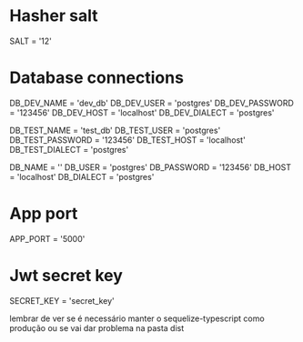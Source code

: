 # Hasher salt
SALT = '12'

# Database connections

DB_DEV_NAME = 'dev_db'
DB_DEV_USER = 'postgres'
DB_DEV_PASSWORD = '123456'
DB_DEV_HOST = 'localhost'
DB_DEV_DIALECT = 'postgres'

DB_TEST_NAME = 'test_db'
DB_TEST_USER = 'postgres'
DB_TEST_PASSWORD = '123456'
DB_TEST_HOST = 'localhost'
DB_TEST_DIALECT = 'postgres'

DB_NAME = ''
DB_USER = 'postgres'
DB_PASSWORD = '123456'
DB_HOST = 'localhost'
DB_DIALECT = 'postgres'

# App port

APP_PORT = '5000'

# Jwt secret key

SECRET_KEY = 'secret_key'

lembrar de ver se é necessário manter o sequelize-typescript como produção ou se vai dar problema na pasta dist